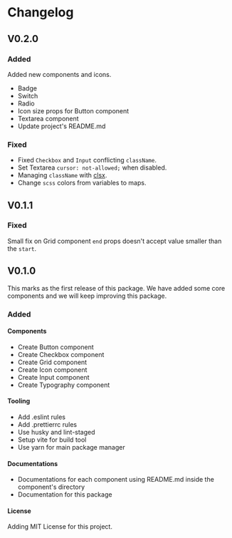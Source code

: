 # Changelog

## V0.2.0

### Added

Added new components and icons.

- Badge
- Switch
- Radio
- Icon size props for Button component
- Textarea component
- Update project's README.md

### Fixed

- Fixed `Checkbox` and `Input` conflicting `className`.
- Set Textarea `cursor: not-allowed;` when disabled.
- Managing `className` with [clsx](https://www.npmjs.com/package/clsx).
- Change `scss` colors from variables to maps.

## V0.1.1

### Fixed

Small fix on Grid component `end` props doesn't accept value smaller than the `start`.

## V0.1.0

This marks as the first release of this package. We have added some core components and we will keep improving this package.

### Added

#### Components

- Create Button component
- Create Checkbox component
- Create Grid component
- Create Icon component
- Create Input component
- Create Typography component

#### Tooling

- Add .eslint rules
- Add .prettierrc rules
- Use husky and lint-staged
- Setup vite for build tool
- Use yarn for main package manager

#### Documentations

- Documentations for each component using README.md inside the component's directory
- Documentation for this package

#### License

Adding MIT License for this project.
